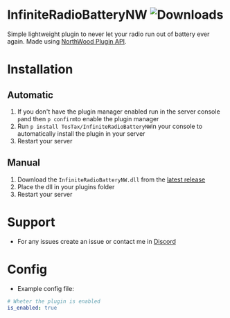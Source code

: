 # InfiniteRadioBatteryNW ![Downloads](https://img.shields.io/github/downloads/TosTax/InfiniteRadioBatteryNW/total)
Simple lightweight plugin to never let your radio run out of battery ever again. Made using [NorthWood Plugin API](https://github.com/northwood-studios/NwPluginAPI).

# Installation

## Automatic
1. If you don't have the plugin manager enabled run in the server console `p`and then `p confirm`to enable the plugin manager
2. Run `p install TosTax/InfiniteRadioBatteryNW`in your console to automatically install the plugin in your server
3. Restart your server

## Manual
1. Download the `InfiniteRadioBatteryNW.dll` from the [latest release](https://github.com/TosTax/InfiniteRadioBatteryNW/releases/latest)
2. Place the dll in your plugins folder
3. Restart your server

# Support
* For any issues create an issue or contact me in [Discord](https://discord.gg/fxHnJNukfp)

# Config
* Example config file:
```yaml
# Wheter the plugin is enabled
is_enabled: true
```
